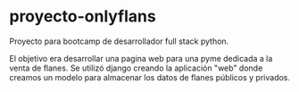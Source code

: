 # proyecto-onlyflans
Proyecto para bootcamp de desarrollador full stack python.

El objetivo era desarrollar una pagina web para una pyme dedicada a la venta de flanes. 
Se utilizó django creando la aplicación "web" donde creamos un modelo para almacenar los datos de flanes públicos y privados. 
